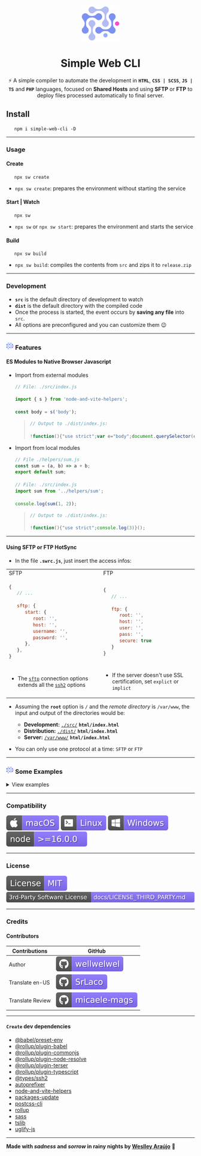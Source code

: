 <p align="center">
 <img width="100px" src="/.github/assets/readme/logo.svg" align="center" alt="simple-web-cli" />
 <h1 align="center">Simple Web CLI</h1>
 <p align="center">⚡ A simple compiler to automate the development in <code><b>HTML</b></code>, <code><b>CSS | SCSS</b></code>, <code><b>JS | TS</b></code> and <code><b>PHP</b></code> languages, focused on <b>Shared Hosts</b> and using <b>SFTP</b> or <b>FTP</b> to deploy files processed automatically to final server.</p>
</p>

## Install

```shell
   npm i simple-web-cli -D
```

<hr>

### Usage

#### Create

```shell
   npx sw create
```

-  `npx sw create`: prepares the environment without starting the service

#### Start | Watch

```shell
   npx sw
```

-  `npx sw` or `npx sw start`: prepares the environment and starts the service

#### Build

```shell
   npx sw build
```

-  `npx sw build`: compiles the contents from `src` and zips it to `release.zip`

<hr />

### Development

-  **`src`** is the default directory of development to watch
-  **`dist`** is the default directory with the compiled code
-  Once the process is started, the event occurs by **saving any file** into `src`.
-  All options are preconfigured and you can customize them 😉

<hr />

### <img src="/.github/assets/readme/logo.svg" width="20" /> Features

#### ES Modules to Native Browser Javascript

-  Import from external modules

   ```javascript
   // File: ./src/index.js

   import { s } from 'node-and-vite-helpers';

   const body = s('body');
   ```

   <!-- prettier-ignore -->
      >
      >    ```javascript
      >    // Output to ./dist/index.js:
      >
      >    !function(){"use strict";var e="body";document.querySelector(e)}();
      >    ```

-  Import from local modules

   ```javascript
   // File ./helpers/sum.js
   const sum = (a, b) => a + b;
   export default sum;

   // File: ./src/index.js
   import sum from '../helpers/sum';

   console.log(sum(1, 2));
   ```

   <!-- prettier-ignore -->
      >
      >    ```javascript
      >    // Output to ./dist/index.js:
      >
      >    !function(){"use strict";console.log(3)}();
      >    ```

<hr />

#### Using SFTP or FTP HotSync

-  In the file **`.swrc.js`**, just insert the access infos:

<table width="100%">
<tr>
<td>SFTP</td>
<td>FTP</td>
</tr>
<tr>
<td>

```javascript
{
   // ...

   sftp: {
      start: {
         root: '',
         host: '',
         username: '',
         password: '',
      },
   },
}
```

</td>
<td>

```javascript
{
   // ...

   ftp: {
      root: '',
      host: '',
      user: '',
      pass: '',
      secure: true
   }
}
```

</td>
</tr>
<tr>
<td>

-  The [`sftp`](https://github.com/wellwelwel/basic-sftp) connection options extends all the [`ssh2`](https://github.com/mscdex/ssh2) options

</td>
<td>

-  If the server doesn't use SSL certification, set `explict` or `implict`

</td>
</tr>
</table>

-  Assuming the **`root`** option is `/` and the _remote directory_ is `/var/www`, the input and output of the directories would be:

   -  **Development:** <ins>`./src/`</ins> <b>`html/index.html`</b>
   -  **Distribution:** <ins>`./dist/`</ins> <b>`html/index.html`</b>
   -  **Server:** <ins>`/var/www/`</ins> <b>`html/index.html`</b>

-  You can only use one protocol at a time: `SFTP` or `FTP`

<hr />

### <img src="/.github/assets/readme/logo.svg" width="20" /> Some Examples

<details>
<summary>View examples</summary>

#### HTML

`INPUT`

```html
<div>
   <h1>Title</h1>
   <p>Paragraph</p>
</div>
```

`OUTPUT`

<!-- prettier-ignore -->
   ```html
   <div><h1>Title</h1><p>Paragraph</p></div>
   ```

<hr />

#### HTML Import

-  You can import `.html` files recursively, based on the `scss` import, for example:
   ```html
   <html>
      <body>
         <!-- import('./views/_header.html') -->
         <section>
            <!-- import('./views/_main.html') -->
         </section>
         <!-- import('../_footer.html') -->
      </body>
   </html>
   ```

<hr />

#### CSS | Sass

`INPUT`

```css
div {
   display: flex;
}
```

`OUTPUT`

<!-- prettier-ignore -->
   ```css
   div{display:-webkit-box;display:-webkit-flex;display:-moz-box;display:-ms-flexbox;display:flex}
   ```

<hr />

#### PHP | PHTML

`INPUT`

```php
<?
   $var = 'text'
?>

<div>
   <?=$var?>
</div>
```

`OUTPUT`

```php
<?php $var='text'?><div><?=$var?></div>
```

<hr />

#### Apache (.htaccess, php.ini)

`INPUT`

```apache
# comment
<Directory /var/www/>
   # another comment
   Options Indexes FollowSymLinks MultiViews
</Directory>
```

`OUTPUT`

```apache
<Directory /var/www/>
Options Indexes FollowSymLinks MultiViews
</Directory>
```

<hr />

#### Strings Replacement

-  You can create an easy to read code and on compiling, replace the specified strings, for example:

<ins>`.swrc.js`</ins>

```javascript
{
   strings: {
      '*token*': {
         start: '123',
         build: '456'
      },
      '*site-name*': {
         start: 'dev.weslley.io',
         build: 'weslley.io'
      }
   }
}
```

`INPUT`

```php
<?
   $_POST['*token*'];
   $site = '*site-name*';
```

`OUTPUT DEV (npx sw)`

```php
<?php $_POST['123'];$site='dev.weslley.io';
```

`OUTPUT BUILD (npx sw build)`

```php
<?php $_POST['456'];$site='weslley.io';
```

-  Works for any language that is enabled in `.swrc.js`
<hr />

#### Miscellaneous Files

-  Only uploads the original file to the output directories
</details>
<hr />

### Compatibility

![macOS](/.github/assets/readme/macos.svg)
![Linux](/.github/assets/readme/linux.svg)
![Windows](/.github/assets/readme/windows.svg)
![node](/.github/assets/readme/node.svg)

<hr />

### License

[![License](/.github/assets/readme/license.svg)](/LICENSE)
[![3rd-Party Software License](/.github/assets/readme/3rd-license.svg)](/docs/LICENSE_THIRD_PARTY.md)

<hr />

### Credits

#### Contributors

| Contributions    | GitHub                                                                                          |
| ---------------- | ----------------------------------------------------------------------------------------------- |
| Author           | [![wellwelwel](/.github/assets/readme/author.svg)](https://github.com/wellwelwel)               |
| Translate en-US  | [![SrLaco](/.github/assets/readme/translate.svg)](https://github.com/SrLaco)                    |
| Translate Review | [![micaele-mags](/.github/assets/readme/translate-review.svg)](https://github.com/micaele-mags) |

<hr />

#### `Create` dev dependencies

-  [@babel/preset-env](https://babel.dev/docs/en/next/babel-preset-env)
-  [@rollup/plugin-babel](https://github.com/rollup/plugins/tree/master/packages/babel#readme)
-  [@rollup/plugin-commonjs](https://github.com/rollup/plugins/tree/master/packages/commonjs/#readme)
-  [@rollup/plugin-node-resolve](https://github.com/rollup/plugins/tree/master/packages/node-resolve/#readme)
-  [@rollup/plugin-terser](https://github.com/rollup/plugins/tree/master/packages/terser#readme)
-  [@rollup/plugin-typescript](https://github.com/rollup/plugins/tree/master/packages/typescript/#readme)
-  [@types/ssh2](https://github.com/DefinitelyTyped/DefinitelyTyped/tree/master/types/ssh2)
-  [autoprefixer](https://github.com/postcss/autoprefixer#readme)
-  [node-and-vite-helpers](https://github.com/wellwelwel/node-and-vite-helpers#readme)
-  [packages-update](https://github.com/wellwelwel/packages-update#readme)
-  [postcss-cli](https://github.com/postcss/postcss-cli#readme)
-  [rollup](https://rollupjs.org/)
-  [sass](https://github.com/sass/dart-sass)
-  [tslib](https://www.typescriptlang.org)
-  [uglify-js](https://github.com/mishoo/UglifyJS#readme)

<hr />

<p>

**Made with _sadness_ and _sorrow_ in rainy nights by [Weslley Araújo](https://github.com/wellwelwel)** 💜

</p>
